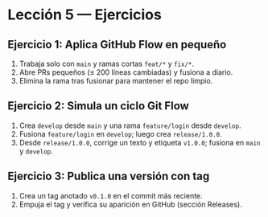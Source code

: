 # Lección 5 — Ejercicios

## Ejercicio 1: Aplica GitHub Flow en pequeño

1. Trabaja solo con `main` y ramas cortas `feat/*` y `fix/*`.
2. Abre PRs pequeños (≤ 200 líneas cambiadas) y fusiona a diario.
3. Elimina la rama tras fusionar para mantener el repo limpio.

## Ejercicio 2: Simula un ciclo Git Flow

1. Crea `develop` desde `main` y una rama `feature/login` desde `develop`.
2. Fusiona `feature/login` en `develop`; luego crea `release/1.0.0`.
3. Desde `release/1.0.0`, corrige un texto y etiqueta `v1.0.0`; fusiona en `main` y `develop`.

## Ejercicio 3: Publica una versión con tag

1. Crea un tag anotado `v0.1.0` en el commit más reciente.
2. Empuja el tag y verifica su aparición en GitHub (sección Releases).
